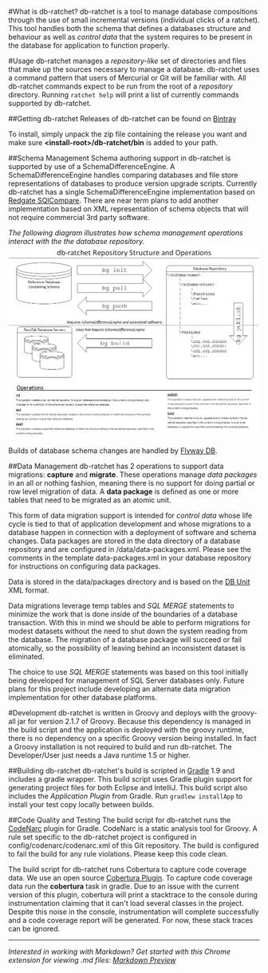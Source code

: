 #What is db-ratchet?
db-ratchet is a tool to manage database compositions through the use of small incremental versions (individual clicks of a ratchet). This 
tool handles both the schema that defines a databases structure and behaviour as well as *control data* that the system requires
to be present in the database for application to function properly.

#Usage
db-ratchet manages a *repository-like* set of directories and files that make up the sources necessary to manage 
a database. db-ratchet uses a command pattern that users of Mercurial or Git will be familiar with. All db-ratchet
commands expect to be run from the root of a *repository* directory. Running `ratchet help` will print a list of 
currently commands supported by db-ratchet.

##Getting db-ratchet
Releases of db-ratchet can be found on [Bintray](https://bintray.com/commercehub-oss/apps/db-ratchet)

To install, simply unpack the zip file containing the release you want and make sure **&lt;install-root&gt;/db-ratchet/bin** 
is added to your path.

##Schema Management
Schema authoring support in db-ratchet is supported by use of a SchemaDifferenceEngine. A SchemaDifferenceEngine handles comparing databases
and file store representations of databases to produce version upgrade scripts. Currently db-ratchet has a single SchemaDifferenceEngine
implementation based on [Redgate SQlCompare](http://www.red-gate.com/products/sql-development/sql-compare/). There are near term plans to add
another implementation based on XML representation of schema objects that will not require commercial 3rd party software.

*The following diagram illustrates how schema management operations interact with the the database repository.*
![Schema Repository Operations](./docs/images/schema-workflow.jpg)

Builds of database schema changes are handled by [Flyway DB](http://flywaydb.org/).

	
##Data Management
db-ratchet has 2 operations to support data migrations: **capture** and **migrate**. These operations manage *data packages* in an all or nothing fashion,
meaning there is no support for doing partial or row level migration of data. A **data package** is defined as one or more tables that need to be migrated 
as an atomic unit. 

This form of data migration support is intended for *control data* whose life cycle is tied to that of application development and whose migrations to a 
database happen in connection with a deployment of software and schema changes. Data packages are stored in the data directory of a database repository
and are configured in /data/data-packages.xml. Please see the comments in the template data-packages.xml in your database repository for instructions
on configuring data packages.

Data is stored in the data/packages directory and is based on the [DB Unit](http://dbunit.sourceforge.net/) XML format.

Data migrations leverage temp tables and *SQL MERGE* statements to minimize the work that is done inside of the boundaries of a database transaction. With
this in mind we should be able to perform migrations for modest datasets without the need to shut down the system reading from the database. The migration
of a database package will succeed or fail atomically, so the possibility of leaving behind an inconsistent dataset is eliminated.

The choice to use *SQL MERGE* statements was based on this tool initially being developed for management of SQL Server databases only. Future plans for this
project include developing an alternate data migration implementation for other database platforms.

#Development
db-ratchet is written in Groovy and deploys with the groovy-all jar for version 2.1.7 of Groovy. Because this dependency is managed in the build script and 
the application is deployed with the groovy runtime, there is no dependency on a specific Groovy version being installed. In fact a Groovy installation is
not required to build and run db-ratchet. The Developer/User just needs a Java runtime 1.5 or higher.

##Building db-ratchet
db-ratchet's build is scripted in [Gradle](http://www.gradle.org/) 1.9 and includes a gradle wrapper. This build script uses Gradle plugin support for 
generating project files for both Eclipse and IntelliJ. This build script also includes the *Application Plugin* from Gradle. Run `gradlew installApp` 
to install your test copy locally between builds.

##Code Quality and Testing
The build script for db-ratchet runs the [CodeNarc](http://www.gradle.org/docs/current/userguide/codenarc_plugin.html) plugin for Gradle. CodeNarc is a static
analysis tool for Groovy. A rule set specific to the db-ratchet project is configured in config/codenarc/codenarc.xml of this Git repository. The build 
is configured to fail the build for any rule violations. Please keep this code clean.

The build script for db-ratchet runs Cobertura to capture code coverage data. We use an open source 
[Cobertura Plugin](https://github.com/stevesaliman/gradle-cobertura-plugin). To capture code coverage data run the **cobertura** task in gradle. Due to an issue with
the current version of this plugin, cobertura will print a stacktrace to the console during instrumentation claiming that it can't load several classes in the project.
Despite this noise in the console, instrumentation will complete successfully and a code coverage report will be generated. For now, these stack traces can be ignored.

---
*Interested in working with Markdown? Get started with this Chrome extension for viewing .md files: [Markdown Preview](https://chrome.google.com/webstore/detail/markdown-preview/jmchmkecamhbiokiopfpnfgbidieafmd)*
